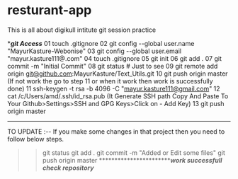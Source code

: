 # resturant-app
This is all about digikull intitute git session practice

********************************************git Access*******************************************
01 touch .gitignore
02 git config --global user.name "MayurKasture-Webonise"
03 git config --global user.email "mayur.kasture111@.com"
04 touch .gitignore
05 git init
06 git add .
07 git commit -m "Initial Commit"
08 git status # Just to see
09 git remote add origin git@github.com:MayurKasture/Text_Utils.git
10 git push origin master               (If not work the go to step 11 or when it work then work is successfully done) 
11 ssh-keygen -t  rsa -b 4096 -C "mayur.kasture111@gmail.com"
12 cat /c/Users/amd/.ssh/id_rsa.pub     (It Generate SSH path Copy And Paste To Your Github>Settings>SSH and GPG Keys>Click on - Add Key)
13 git push origin master


**************************************************************************************************
TO UPDATE :--
If you make some changes in that project then you need to follow below steps.
>> git status
>> git add .
>> git commit -m "Added or Edit some files" 
>> git push origin master
********************************************work successfull check repository*********************

